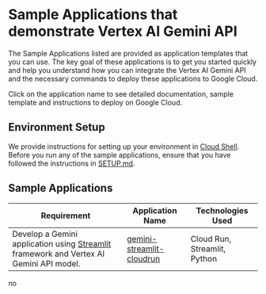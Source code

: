 # Sample Applications that demonstrate Vertex AI Gemini API

The Sample Applications listed are provided as application templates that you can use. The key goal of these applications is to get you started quickly and help you understand how you can integrate the Vertex AI Gemini API and the necessary commands to deploy these applications to Google Cloud.

Click on the application name to see detailed documentation, sample template and instructions to deploy on Google Cloud.

## Environment Setup

We provide instructions for setting up your environment in [Cloud Shell](https://cloud.google.com/shell). Before you run any of the sample applications, ensure that you have followed the instructions in [SETUP.md](SETUP.md).

## Sample Applications

| Requirement | Application Name | Technologies Used |
|---|---|---|
|Develop a Gemini application using [Streamlit](https://streamlit.io/) framework and Vertex AI Gemini API model.|[gemini-streamlit-cloudrun](gemini-streamlit-cloudrun)|Cloud Run, Streamlit, Python|
no
